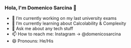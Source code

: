 ### Hola, I'm Domenico Sarcina 👋

- 🔭 I’m currently working on my last university exams
- 🌱 I’m currently learning about Calcolability & Complexity
- 💬 Ask me about any tech stuff
- 📫 How to reach me: Instagram -> @domenicosarcina
- 😄 Pronouns: He/His
